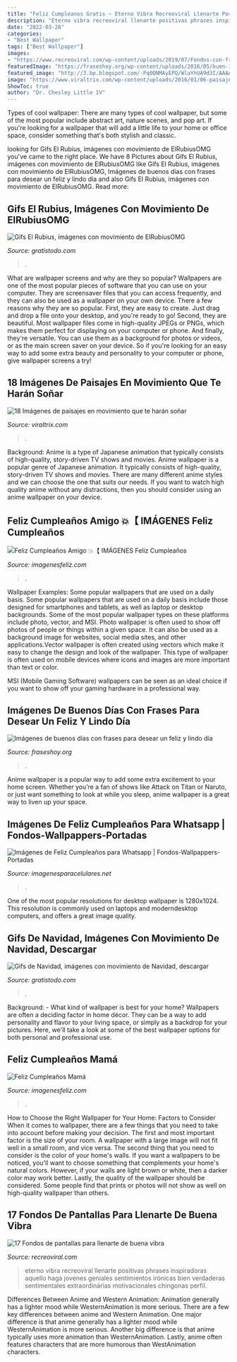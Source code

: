 ```yaml
---
title: "Feliz Cumpleanos Gratis ~ Eterno Vibra Recreoviral Llenarte Positivas Phrases Inspiradoras Aquello Haga Jovenes Geniales Sentimientos Irónicas Bien Verdaderas Sentimentales Extraordinárias Motivacionales Chingonas Perfil"
description: "Eterno vibra recreoviral llenarte positivas phrases inspiradoras aquello haga jovenes geniales sentimientos irónicas bien verdaderas sentimentales extraordinárias motivacionales chingonas perfil"
date: "2022-03-28"
categories:
- "Best Wallpaper"
tags: ["Best Wallpaper"]
images:
- "https://www.recreoviral.com/wp-content/uploads/2019/07/Fondos-con-frases-recreoviral-12.jpg"
featuredImage: "https://fraseshoy.org/wp-content/uploads/2016/05/buen-11.jpg"
featured_image: "http://3.bp.blogspot.com/-Pq0QNMAyEPQ/WlaYhUA9d3I/AAAAAAABs8o/mTVozXvND1EQSQpnpDDntPFGMwZHSqMdgCK4BGAYYCw/s1600/feliz-cumpleanos-amigo-especial.jpg"
image: "https://www.viraltrix.com/wp-content/uploads/2016/01/06-paisajes-en-movimiento.gif"
ShowToc: true
author: "Dr. Chesley Little IV"
---
```



Types of cool wallpaper:
There are many types of cool wallpaper, but some of the most popular include abstract art, nature scenes, and pop art. If you're looking for a wallpaper that will add a little life to your home or office space, consider something that's both stylish and classic.

	

		
looking for Gifs El Rubius, imágenes con movimiento de ElRubiusOMG you've came to the right place. We have 8 Pictures about Gifs El Rubius, imágenes con movimiento de ElRubiusOMG like Gifs El Rubius, imágenes con movimiento de ElRubiusOMG, Imágenes de buenos días con frases para desear un feliz y lindo día and also Gifs El Rubius, imágenes con movimiento de ElRubiusOMG. Read more:
		
    
## Gifs El Rubius, Imágenes Con Movimiento De ElRubiusOMG

<img loading=lazy src="https://www.gratistodo.com/wp-content/uploads/2016/09/elrubiusomg-9.gif" onerror="this.onerror=null;this.src='https://tse2.mm.bing.net/th?id=OIP.w-otYNKNro1V-MW63kid7wHaEA&amp;pid=15.1';" alt="Gifs El Rubius, imágenes con movimiento de ElRubiusOMG">

_Source: gratistodo.com_

>. 

	

What are wallpaper screens and why are they so popular?
Wallpapers are one of the most popular pieces of software that you can use on your computer. They are screensaver files that you can access frequently, and they can also be used as a wallpaper on your own device. There a few reasons why they are so popular. First, they are easy to create. Just drag and drop a file onto your desktop, and you're ready to go! Second, they are beautiful. Most wallpaper files come in high-quality JPEGs or PNGs, which makes them perfect for displaying on your computer or phone. And finally, they're versatile. You can use them as a background for photos or videos, or as the main screen saver on your device. So if you're looking for an easy way to add some extra beauty and personality to your computer or phone, give wallpaper screens a try!

    
## 18 Imágenes De Paisajes En Movimiento Que Te Harán Soñar

<img loading=lazy src="https://www.viraltrix.com/wp-content/uploads/2016/01/06-paisajes-en-movimiento.gif" onerror="this.onerror=null;this.src='https://tse2.mm.bing.net/th?id=OIP.YRUUZ1yST1inZjtIgFi5sAHaMW&amp;pid=15.1';" alt="18 Imágenes de paisajes en movimiento que te harán soñar">

_Source: viraltrix.com_

>. 

	

Background: Anime is a type of Japanese animation that typically consists of high-quality, story-driven TV shows and movies.
Anime wallpaper is a popular genre of Japanese animation. It typically consists of high-quality, story-driven TV shows and movies. There are many different anime styles and we can choose the one that suits our needs. If you want to watch high quality anime without any distractions, then you should consider using an anime wallpaper on your device.

    
## Feliz Cumpleaños Amigo 💥【 IMÁGENES Feliz Cumpleaños

<img loading=lazy src="http://3.bp.blogspot.com/-Pq0QNMAyEPQ/WlaYhUA9d3I/AAAAAAABs8o/mTVozXvND1EQSQpnpDDntPFGMwZHSqMdgCK4BGAYYCw/s1600/feliz-cumpleanos-amigo-especial.jpg" onerror="this.onerror=null;this.src='https://tse4.mm.bing.net/th?id=OIP.u_yKfGJXw-sde8XEV-YS0wHaHa&amp;pid=15.1';" alt="Feliz Cumpleaños Amigo 💥【 IMÁGENES Feliz Cumpleaños">

_Source: imagenesfeliz.com_

>. 

	

Wallpaper Examples: Some popular wallpapers that are used on a daily basis.
Some popular wallpapers that are used on a daily basis include those designed for smartphones and tablets, as well as laptop or desktop backgrounds. Some of the most popular wallpaper types on these platforms include photo, vector, and MSI. 
Photo wallpaper is often used to show off photos of people or things within a given space. It can also be used as a background image for websites, social media sites, and other applications.Vector wallpaper is often created using vectors which make it easy to change the design and look of the wallpaper. This type of wallpaper is often used on mobile devices where icons and images are more important than text or color. 

MSI (Mobile Gaming Software) wallpapers can be seen as an ideal choice if you want to show off your gaming hardware in a professional way.

    
## Imágenes De Buenos Días Con Frases Para Desear Un Feliz Y Lindo Día

<img loading=lazy src="https://fraseshoy.org/wp-content/uploads/2016/05/buen-11.jpg" onerror="this.onerror=null;this.src='https://tse1.mm.bing.net/th?id=OIP.1x68C33Sg4l5t5OZpQ0yuQHaKd&amp;pid=15.1';" alt="Imágenes de buenos días con frases para desear un feliz y lindo día">

_Source: fraseshoy.org_

>. 

	

Anime wallpaper is a popular way to add some extra excitement to your home screen. Whether you’re a fan of shows like Attack on Titan or Naruto, or just want something to look at while you sleep, anime wallpaper is a great way to liven up your space.

    
## Imágenes De Feliz Cumpleaños Para Whatsapp | Fondos-Wallpappers-Portadas

<img loading=lazy src="http://imagenesparacelulares.net/wp-content/uploads/2015/09/imagenesdefelizcumpleanos14.jpg" onerror="this.onerror=null;this.src='https://tse3.mm.bing.net/th?id=OIP.H3Nivj2Gji7QZ3quxaLUkgHaOu&amp;pid=15.1';" alt="Imágenes de Feliz Cumpleaños para Whatsapp | Fondos-Wallpappers-Portadas">

_Source: imagenesparacelulares.net_

>. 

	

One of the most popular resolutions for desktop wallpaper is 1280x1024. This resolution is commonly used on laptops and moderndesktop computers, and offers a great image quality.

    
## Gifs De Navidad, Imágenes Con Movimiento De Navidad, Descargar

<img loading=lazy src="http://www.gratistodo.com/wp-content/uploads/2016/12/Navidad-Gifs-28.gif" onerror="this.onerror=null;this.src='https://tse4.mm.bing.net/th?id=OIP.YbozgLayKiy6aXtkk-Ch3wAAAA&amp;pid=15.1';" alt="Gifs de Navidad, imágenes con movimiento de Navidad, descargar">

_Source: gratistodo.com_

>. 

	

Background: - What kind of wallpaper is best for your home?
Wallpapers are often a deciding factor in home décor. They can be a way to add personality and flavor to your living space, or simply as a backdrop for your pictures. Here, we'll take a look at some of the best wallpaper options for both personal and professional use.

    
## Feliz Cumpleaños Mamá

<img loading=lazy src="http://4.bp.blogspot.com/-dycvXmeba0k/WlYyYWfe7II/AAAAAAABsHg/eU3kCKHliW4vdtiY8QUXh3edaD3Z7IdZACK4BGAYYCw/s1600/feliz-cumpleanos-madrecita.jpg" onerror="this.onerror=null;this.src='https://tse1.mm.bing.net/th?id=OIP.y-stK2_A8mKA19mQLnbQxwHaHa&amp;pid=15.1';" alt="Feliz Cumpleaños Mamá">

_Source: imagenesfeliz.com_

>. 

	

How to Choose the Right Wallpaper for Your Home: Factors to Consider
When it comes to wallpaper, there are a few things that you need to take into account before making your decision. The first and most important factor is the size of your room. A wallpaper with a large image will not fit well in a small room, and vice versa. 
The second thing that you need to consider is the color of your home's walls. If you want a wallpapers to be noticed, you'll want to choose something that complements your home's natural colors. However, if your walls are light brown or white, then a darker color may work better. 
Lastly, the quality of the wallpaper should be considered. Some people find that prints or photos will not show as well on high-quality wallpaper than others.

    
## 17 Fondos De Pantallas Para Llenarte De Buena Vibra

<img loading=lazy src="https://www.recreoviral.com/wp-content/uploads/2019/07/Fondos-con-frases-recreoviral-12.jpg" onerror="this.onerror=null;this.src='https://tse1.mm.bing.net/th?id=OIP.1fCaFG0ZmuAv0cvFKy5ENAHaNK&amp;pid=15.1';" alt="17 Fondos de pantallas para llenarte de buena vibra">

_Source: recreoviral.com_

>eterno vibra recreoviral llenarte positivas phrases inspiradoras aquello haga jovenes geniales sentimientos irónicas bien verdaderas sentimentales extraordinárias motivacionales chingonas perfil. 

	

Differences Between Anime and Western Animation: Animation generally has a lighter mood while WesternAnimation is more serious.
There are a few key differences between anime and Western Animation. One major difference is that anime generally has a lighter mood while WesternAnimation is more serious. Another big difference is that anime typically uses more animation than WesternAnimation. Lastly, anime often features characters that are more humorous than WestAnimation characters.

